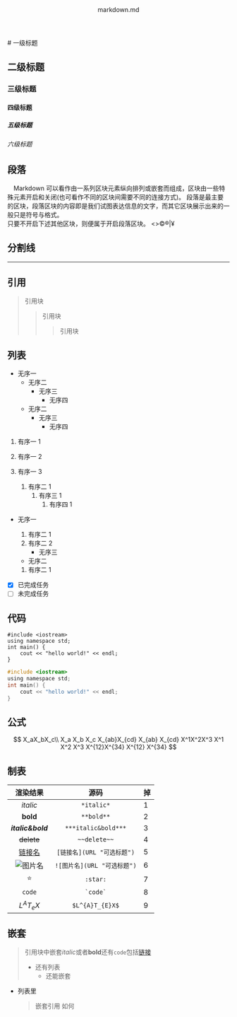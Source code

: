 <header>markdown.md</header>
# 一级标题

## 二级标题

### 三级标题

#### 四级标题

##### 五级标题

###### 六级标题

## 段落

&emsp;Markdown 可以看作由一系列区块元素纵向排列或嵌套而组成，区块由一些特殊元素开启和关闭(也可看作不同的区块间需要不同的连接方式)。
段落是最主要的区块，段落区块的内容即是我们试图表达信息的文字，而其它区块展示出来的一般只是符号与格式。  
只要不开启下述其他区块，则便属于开启段落区块。
&lt;&gt;&copy;&reg;&vert;&yen;

## 分割线

---

## 引用

> 引用块
>
> > 引用块
> >
> > > 引用块

## 列表

- 无序一
  - 无序二
    - 无序三
      - 无序四
  - 无序二
    - 无序三
      - 无序四

1. 有序一 1
2. 有序一 2
3. 有序一 3

   1. 有序二 1
      1. 有序三 1
         1. 有序四 1

- 无序一

  1. 有序二 1
  2. 有序二 2
     - 无序三

  - 无序二

  1. 有序二 1

- [x] 已完成任务
- [ ] 未完成任务

## 代码

    #include <iostream>
    using namespace std;
    int main() {
        cout << "hello world!" << endl;
    }

```c
#include <iostream>
using namespace std;
int main() {
    cout << "hello world!" << endl;
}
```

## 公式

$$
X_aX_bX_c\\
X_a X_b X_c
X_{ab}X_{cd}
X_{ab} X_{cd}
X^1X^2X^3
X^1 X^2 X^3
X^{12}X^{34}
X^{12} X^{34}
$$

## 制表

|         渲染结果          |            源码             |掉|
| :-----------------------: | :-------------------------: |-|
|         _italic_          |         `*italic*`          |1
|         **bold**          |         `**bold**`          |2
|     **_italic&bold_**     |     `***italic&bold***`     |3
|        ~~delete~~         |        `~~delete~~`         |4
| [链接名](URL "可选标题")  | `[链接名](URL "可选标题")`  |5
| ![图片名](URL "可选标题") | `![图片名](URL "可选标题")` |6
|          :star:           |          `:star:`           |7
|          `code`           |        `` `code` ``         |8
|       $L^{A}T_{e}X$       |       `$L^{A}T_{E}X$`       |9

## 嵌套

> 引用块中嵌套*italic*或者**bold**还有`code`包括[链接](#链接)
>
> - 还有列表
>   - 还能嵌套

- 列表里
  > 嵌套引用
  > 如何
